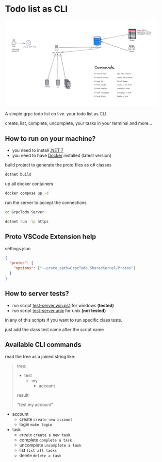 # Todo list as CLI

<div align="center">
  <img src="./docs/images/structure.png">
</div>

A simple grpc todo list on live. your todo list as CLI.

create, list, complete, uncomplete, your tasks in your terminal and more...

## How to run on your machine?

- you need to install [.NET 7](https://dotnet.microsoft.com/en-us/download/dotnet/7.0)
- you need to have [Docker](https://www.docker.com/) installed (latest version)

build project to generate the proto files as c# classes

```bash
dotnet build
```

up all docker containers

```bash
docker compose up -d
```

run the server to accept the connections

```bash
cd GrpcTodo.Server
```

```bash
dotnet run -lp https
```

## Proto VSCode Extension help

settings.json

```json
{
  "protoc": {
    "options": ["--proto_path=GrpcTodo.SharedKernel/Protos"]
  }
}
```

## How to server tests?

- run script [test-server.win.ps1](./test-server.win.ps1) for windows **(tested)**
- run script [test-server.unix](./test-server.unix) for unix **(not tested)**

in any of this scripts if you want to run specific class tests.

just add the class test name after the script name

## Available CLI commands

read the tree as a joined string like:

> tree:
>
> - test
>   - my
>     - account
>
> result:
>
> "test my account"

- account
  - create `create new account`
  - login `make login`
- task
  - create `create a new task`
  - complete `complete a task`
  - uncomplete `uncomplete a task`
  - list `list all tasks`
  - delete `delete a task`
